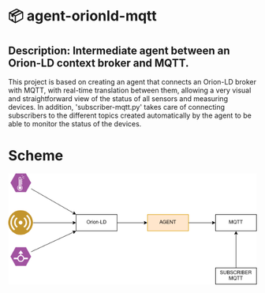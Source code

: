 # 📦  agent-orionld-mqtt
## Description: Intermediate agent between an Orion-LD context broker and MQTT.

This project is based on creating an agent that connects an Orion-LD broker with MQTT, with real-time translation between them, allowing a very visual and straightforward view of the status of all sensors and measuring devices. In addition, 'subscriber-mqtt.py' takes care of connecting subscribers to the different topics created automatically by the agent to be able to monitor the status of the devices.

# Scheme
![Drag Racing](./resources/scheme.png)

